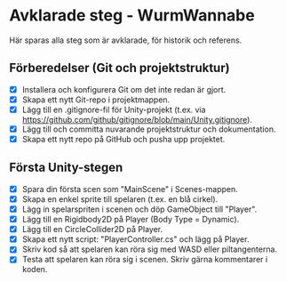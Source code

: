 # Avklarade steg - WurmWannabe

Här sparas alla steg som är avklarade, för historik och referens.

## Förberedelser (Git och projektstruktur)

- [x] Installera och konfigurera Git om det inte redan är gjort.
- [x] Skapa ett nytt Git-repo i projektmappen.
- [x] Lägg till en .gitignore-fil för Unity-projekt (t.ex. via https://github.com/github/gitignore/blob/main/Unity.gitignore).
- [x] Lägg till och committa nuvarande projektstruktur och dokumentation.
- [x] Skapa ett nytt repo på GitHub och pusha upp projektet.

## Första Unity-stegen

- [x] Spara din första scen som "MainScene" i Scenes-mappen.
- [x] Skapa en enkel sprite till spelaren (t.ex. en blå cirkel).
- [x] Lägg in spelarspriten i scenen och döp GameObject till "Player".
- [x] Lägg till en Rigidbody2D på Player (Body Type = Dynamic).
- [x] Lägg till en CircleCollider2D på Player.
- [x] Skapa ett nytt script: "PlayerController.cs" och lägg på Player.
- [x] Skriv kod så att spelaren kan röra sig med WASD eller piltangenterna.
- [x] Testa att spelaren kan röra sig i scenen. Skriv gärna kommentarer i koden. 